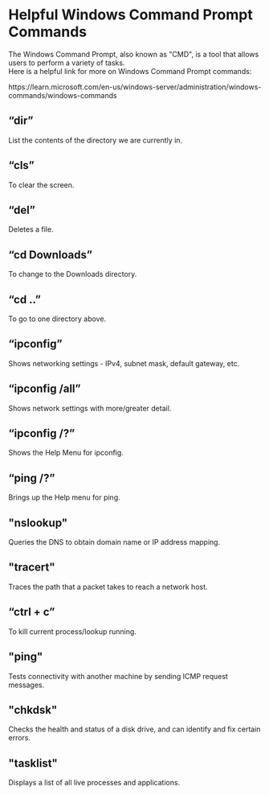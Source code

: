 <h1>Helpful Windows Command Prompt Commands</h1>
The Windows Command Prompt, also known as "CMD", is a tool that allows users to perform a variety of tasks</b>.<br/>
  	Here is a helpful link for more on Windows Command Prompt commands:</p>
  <p>https://learn.microsoft.com/en-us/windows-server/administration/windows-commands/windows-commands</p>
	<h2>“dir”</h2> 
  		List the contents of the directory we are currently in.</h2>
	<h2>“cls”</h2>
 		To clear the screen.</h2>
   	<h2>“del”</h2>
 		Deletes a file.</h2>
	<h2>“cd Downloads”</h2> 
 		To change to the Downloads directory.</h2>
	<h2>“cd ..”</h2>
 		To go to one directory above.</h2>
	<h2>“ipconfig”</h2> 
 		Shows networking settings - IPv4, subnet mask, default gateway, etc.</h2>
	<h2>“ipconfig /all”</h2>
 		Shows network settings with more/greater detail.</h2>
	<h2>“ipconfig /?”</h2>
 		Shows the Help Menu for ipconfig.</h2>
	<h2>“ping /?”</h2>
 		Brings up the Help menu for ping.</h2>
   	<h2>"nslookup"</h2>
		Queries the DNS to obtain domain name or IP address mapping.</h2>
	<h2>"tracert"</h2>
		Traces the path that a packet takes to reach a network host.</h2>
	<h2>“ctrl + c”</h2>
 		To kill current process/lookup running.</h2>
   	<h2>"ping"</h2>
		Tests connectivity with another machine by sending ICMP request messages.</h2>
	<h2>"chkdsk"</h2>
		Checks the health and status of a disk drive, and can identify and fix certain errors.</h2>
	<h2>"tasklist"</h2>
		Displays a list of all live processes and applications.</h2>


